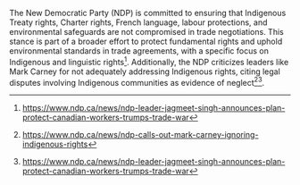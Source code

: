 The New Democratic Party (NDP) is committed to ensuring that Indigenous Treaty rights, Charter rights, French language, labour protections, and environmental safeguards are not compromised in trade negotiations. This stance is part of a broader effort to protect fundamental rights and uphold environmental standards in trade agreements, with a specific focus on Indigenous and linguistic rights[^1]. Additionally, the NDP criticizes leaders like Mark Carney for not adequately addressing Indigenous rights, citing legal disputes involving Indigenous communities as evidence of neglect[^2][^3].

[^1]: https://www.ndp.ca/news/ndp-leader-jagmeet-singh-announces-plan-protect-canadian-workers-trumps-trade-war  
[^2]: https://www.ndp.ca/news/ndp-calls-out-mark-carney-ignoring-indigenous-rights  
[^3]: https://www.ndp.ca/news/ndp-leader-jagmeet-singh-announces-plan-protect-canadian-workers-trumps-trade-war
